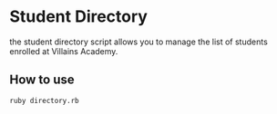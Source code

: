 # Student Directory #

the student directory script allows you to manage the list of students enrolled at Villains Academy.

## How to use ##

```shell
ruby directory.rb
```
